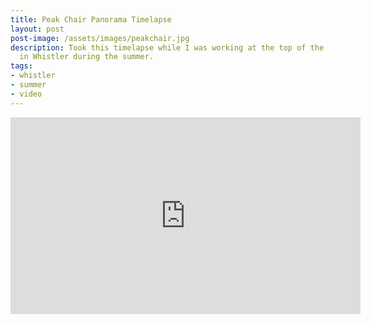 ```yaml
---
title: Peak Chair Panorama Timelapse
layout: post
post-image: /assets/images/peakchair.jpg
description: Took this timelapse while I was working at the top of the Peak Chair
  in Whistler during the summer.
tags:
- whistler
- summer
- video
---
```


<iframe width="560" height="315" src="https://www.youtube.com/embed/S5g6rRaP1K4?controls=0" title="YouTube video player" frameborder="0" allow="accelerometer; autoplay; clipboard-write; encrypted-media; gyroscope; picture-in-picture" allowfullscreen></iframe>